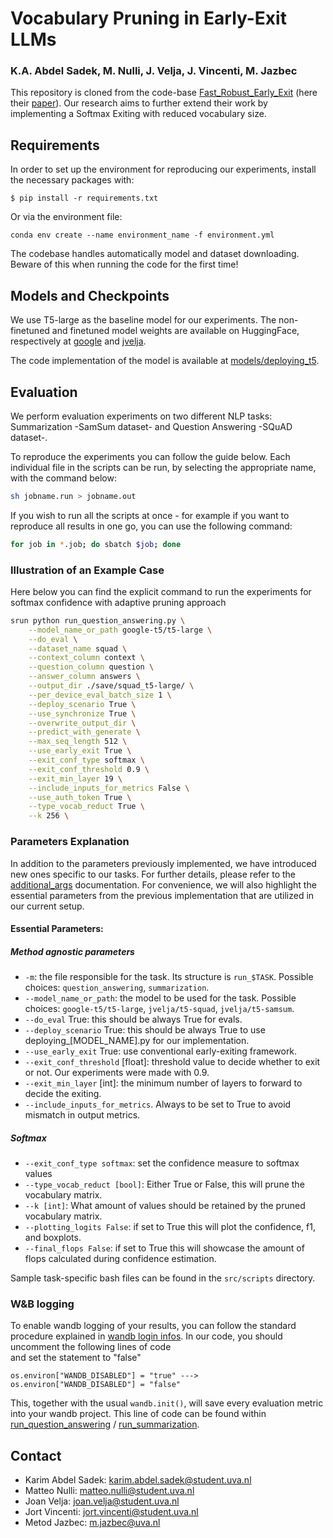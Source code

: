 <!--
# Not all FLOPs are created equally: leveraging confidence in intermediate representations to maximize efficiency subject to calibration error
-->

# Vocabulary Pruning in Early-Exit LLMs

### K.A. Abdel Sadek, M. Nulli, J. Velja, J. Vincenti, M. Jazbec

This repository is cloned from the code-base <a href="https://github.com/raymin0223/fast_robust_early_exit" target="_blank" rel="noopener noreferrer">  Fast_Robust_Early_Exit</a> (here their [paper](https://arxiv.org/abs/2310.05424)). Our research aims to further extend their work by implementing a Softmax Exiting with reduced vocabulary size. 
<!-- Our discussion and findings can be found in our [blogpost](blogpost.md) file. Refer to it for the details of our work and the precise setting of the experiments. This README file will mainly address the codebase and reproduction of our results.  -->


## Requirements
In order to set up the environment for reproducing our experiments, install the necessary packages with: 
```
$ pip install -r requirements.txt
```
Or via the environment file:
```
conda env create --name environment_name -f environment.yml
```

The codebase handles automatically model and dataset downloading. Beware of this when running the code for the first time! 

## Models and Checkpoints

We use T5-large as the baseline model for our experiments. 
The non-finetuned and finetuned model weights are available on HuggingFace, respectively at [google](https://huggingface.co/google-t5) and [jvelja](https://huggingface.co/jvelja). 

The code implementation of the model is available at [models/deploying_t5](src/models/deploying_t5.py).

## Evaluation
We perform evaluation experiments on two different NLP tasks: Summarization -SamSum dataset-  and Question Answering -SQuAD dataset-. 

To reproduce the experiments you can follow the guide below. Each individual file in the scripts can be run, by selecting the appropriate name, with the command below:

```bash
sh jobname.run > jobname.out
```

If you wish to run all the scripts at once - for example if you want to reproduce all results in one go, you can use the following command: 

```bash
for job in *.job; do sbatch $job; done
```
<!-- 
#### Softmax Vocabulary Pruning
Here we explain how to reproduce the experiments from the Section `Softmax Vocabulary Prunning` of our [blogpost](blogpost.md). 
Please see the main [folder](src/scripts/softmax_experiments) for a total overview of the files you need to reproduce this section. -->

<!-- 
The plots obtained for [Figure 2](./blogpost_images/plots/figure2.png), [3](./blogpost_images/plots/figure3.png), and [4](./blogpost_images/plots/figure4.png) can be obtained by running this [folder](src\scripts\softmax_experiments\plotting_graphs). Regarding the full runs for plots [7](/blogpost_images/plots/figure5.png) and [8](/blogpost_images/plots/figure6.png) they can be obtained by running the folders for [baseline](src\scripts\softmax_experiments\final_jobs_results_no_reduct), [fixed](src\scripts\softmax_experiments\final_jobs_results_fixed), and [decaying](src\scripts\softmax_experiments\final_jobs_results_decaying) and logging their respective results. -->


### Illustration of an Example Case

Here below you can find the explicit command to run the experiments for softmax confidence with adaptive pruning approach

```bash
srun python run_question_answering.py \
    --model_name_or_path google-t5/t5-large \
    --do_eval \
    --dataset_name squad \
    --context_column context \
    --question_column question \
    --answer_column answers \
    --output_dir ./save/squad_t5-large/ \
    --per_device_eval_batch_size 1 \
    --deploy_scenario True \
    --use_synchronize True \
    --overwrite_output_dir \
    --predict_with_generate \
    --max_seq_length 512 \
    --use_early_exit True \
    --exit_conf_type softmax \
    --exit_conf_threshold 0.9 \
    --exit_min_layer 19 \
    --include_inputs_for_metrics False \
    --use_auth_token True \
    --type_vocab_reduct True \
    --k 256 \
```

### Parameters Explanation

In addition to the parameters previously implemented, we have introduced new ones specific to our tasks. For further details, please refer to the [additional_args](src/util/additional_args.py) documentation. For convenience, we will also highlight the essential parameters from the previous implementation that are utilized in our current setup.

#### Essential Parameters:
##### Method agnostic parameters
- `-m`: the file responsible for the task. Its structure is `run_$TASK`. Possible choices: `question_answering`, `summarization`.
- `--model_name_or_path`: the model to be used for the task. Possible choices: `google-t5/t5-large`, `jvelja/t5-squad`, `jvelja/t5-samsum`.
- `--do_eval` True: this should be always True for evals.
- `--deploy_scenario` True: this should be always True to use deploying_[MODEL_NAME].py for our implementation.
- `--use_early_exit` True: use conventional early-exiting framework.
- `--exit_conf_threshold` [float]: threshold value to decide whether to exit or not. Our experiments were made with 0.9.
- `--exit_min_layer` [int]: the minimum number of layers to forward to decide the exiting.
- `--include_inputs_for_metrics`. Always to be set to True to avoid mismatch in output metrics.


##### Softmax
- `--exit_conf_type softmax`: set the confidence measure to softmax values
- `--type_vocab_reduct [bool]`: Either True or False, this will prune the vocabulary matrix.
- `--k [int]`:  What amount of values should be retained by the pruned vocabulary matrix.
- `--plotting_logits False`: if set to True this will plot the confidence, f1, and boxplots.
- `--final_flops False`: if set to True this will showcase the amount of flops calculated during confidence estimation.

Sample task-specific bash files can be found in the `src/scripts` directory. 


### W&B logging

To enable wandb logging of your results, you can follow the standard procedure explained in [wandb login infos](https://docs.wandb.ai/ref/cli/wandb-login). In our code, you should uncomment the following lines of code   
and set the statement to "false"

`os.environ["WANDB_DISABLED"] = "true" ---> os.environ["WANDB_DISABLED"] = "false"`

This, together with the usual `wandb.init()`, will save every evaluation metric into your wandb project.
This line of code can be found within [run_question_answering](src/run_question_answering.py) / [run_summarization](src/run_summarization.py).



## Contact
- Karim Abdel Sadek: karim.abdel.sadek@student.uva.nl
- Matteo Nulli: matteo.nulli@student.uva.nl
- Joan Velja: joan.velja@student.uva.nl
- Jort Vincenti: jort.vincenti@student.uva.nl
- Metod Jazbec: m.jazbec@uva.nl
